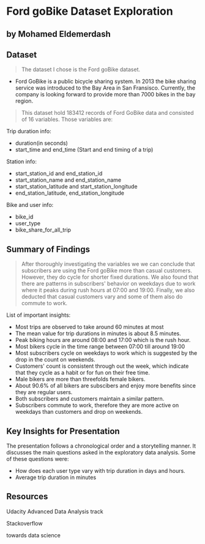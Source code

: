 # Ford goBike Dataset Exploration
## by Mohamed Eldemerdash


## Dataset

> The dataset I chose is the Ford goBike dataset.

* Ford GoBike is a public bicycle sharing system. In 2013 the bike sharing service was introduced to the Bay Area in San Fransisco. Currently, the company is looking forward to provide more than 7000 bikes in the bay region.

> This dataset hold 183412 records of Ford GoBike data and consisted of 16 variables.
> Those variables are:

Trip duration info:

* duration(in seconds)
* start_time and end_time (Start and end timing of a trip)

Station info:

* start_station_id and end_station_id
* start_station_name and end_station_name
* start_station_latitude and start_station_longitude
* end_station_latitude, end_station_longitude

Bike and user info:
* bike_id
* user_type
* bike_share_for_all_trip<br>


## Summary of Findings


> After thoroughly investigating the variables we we can conclude that subscribers are using the Ford goBike more than casual customers. However, they do cycle for shorter fixed durations. We also found that there are patterns in subscribers' behavior on weekdays due to work where it peaks during rush hours at 07:00 and 19:00. Finally, we also deducted that casual customers vary and some of them also do commute to work.

List of important insights:
* Most trips are observed to take around 60 minutes at most
* The mean value for trip durations in minutes is about 8.5 minutes.
* Peak biking hours are around 08:00 and 17:00 which is the rush hour.
* Most bikers cycle in the time range between 07:00 till around 19:00
* Most subscribers cycle on weekdays to work which is suggested by the drop in the count on weekends. 
* Customers' count is consistent through out the week, which indicate that they cycle as a habit or for fun on their free time.
* Male bikers are more than threefolds female bikers.
* About 90.6% of all bikers are subscibers and enjoy more benefits since they are regular users.
* Both subscribers and customers maintain a similar pattern.
* Subscribers commute to work, therefore they are more active on weekdays than customers and drop on weekends.

## Key Insights for Presentation

The presentation follows a chronological order and a storytelling manner. It discusses the main questions asked in the exploratory data analysis. Some of these questions were: 
* How does each user type vary with trip duration in days and hours.
* Average trip duration in minutes

## Resources

Udacity Advanced Data Analysis track

Stackoverflow

towards data science

